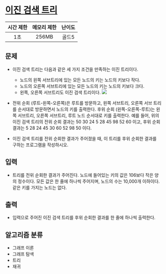 # [이진 검색 트리](https://www.acmicpc.net/problem/5639)

|시간 제한|메모리 제한|난이도|
|:-------:|:---------:|:---:|
|1초|256MB|골드5|

## 문제
- 이진 검색 트리는 다음과 같은 세 가지 조건을 만족하는 이진 트리이다.

    - 노드의 왼쪽 서브트리에 있는 모든 노드의 키는 노드의 키보다 작다.
    - 노드의 오른쪽 서브트리에 있는 모든 노드의 키는 노드의 키보다 크다.
    - 왼쪽, 오른쪽 서브트리도 이진 검색 트리이다.
![](https://onlinejudgeimages.s3-ap-northeast-1.amazonaws.com/upload/images/bsearchtree.png)

- 전위 순회 (루트-왼쪽-오른쪽)은 루트를 방문하고, 왼쪽 서브트리, 오른쪽 서브 트리를 순서대로 방문하면서 노드의 키를 출력한다. 후위 순회 (왼쪽-오른쪽-루트)는 왼쪽 서브트리, 오른쪽 서브트리, 루트 노드 순서대로 키를 출력한다. 예를 들어, 위의 이진 검색 트리의 전위 순회 결과는 50 30 24 5 28 45 98 52 60 이고, 후위 순회 결과는 5 28 24 45 30 60 52 98 50 이다.

- 이진 검색 트리를 전위 순회한 결과가 주어졌을 때, 이 트리를 후위 순회한 결과를 구하는 프로그램을 작성하시오.

## 입력
- 트리를 전위 순회한 결과가 주어진다. 노드에 들어있는 키의 값은 106보다 작은 양의 정수이다. 모든 값은 한 줄에 하나씩 주어지며, 노드의 수는 10,000개 이하이다. 같은 키를 가지는 노드는 없다.

## 출력
- 입력으로 주어진 이진 검색 트리를 후위 순회한 결과를 한 줄에 하나씩 출력한다.

## 알고리즘 분류
- 그래프 이론
- 그래프 탐색
- 트리
- 재귀